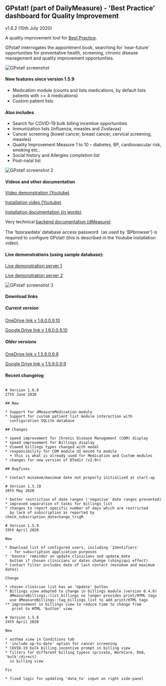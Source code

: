 ## GPstat! (part of DailyMeasure) - 'Best Practice' dashboard for Quality Improvement

v1.6.2 (10th July 2020)

A quality improvement tool for [Best Practice](https://bpsoftware.net/).

GPstat! interrogates the appointment book, searching for ‘near-future’ opportunities for preventative health, screening, chronic disease management and quality improvement opportunities.

![GPstat! screenshot](https://photos.smugmug.com/Office/Eltham/i-q3shMp5/0/a5b42c39/O/GPstat%21Measles.jpg)

#### New features since version 1.5.9

* Medication module (counts and lists medications, by default lists patients with >= 4 medications)
* Custom patient lists

#### Also includes

* Search for COVID-19 bulk billing incentive opportunities
* Immunization lists (influenza, measles and Zostavax)
* Cancer screening (bowel cancer, breast cancer, cervical screening, measles)
* Quality Improvement Measure 1 to 10 – diabetes, BP, cardiovascular risk, smoking etc..
* Social history and Allergies completion list
* Post-natal list

![GPstat! screenshot 2](https://photos.smugmug.com/Office/Eltham/i-ZSfjQ6V/0/8b876c6a/O/GPstat_COVID19BB.png)

#### Videos and other documentation

[Video demonstration (Youtube)](https://youtu.be/mTJzcycPkRU)

[Installation video (Youtube)](https://youtu.be/stfFmX114CY)

[Installation documentation (in words)](https://rpubs.com/DavidFong/GPstatInstall)

Very technical [backend documentation (dMeasure)](https://rpubs.com/DavidFong/dMeasure)

The ‘bpsrawdata’ database access password（as used by ‘BPbrowser’) is required to configure GPstat! (this is described in the Youtube installation video).

#### Live demonstrations (using sample database):

[Live demonstration server 1](http://vkelim.dsmynas.com/)

[Live demonstration server 2](http://vkelim.3322.org/)

![GPstat! screenshot 3](https://photos.smugmug.com/Office/Eltham/i-XZbCQ66/0/ea215232/O/gpstat_cdm.jpg)

#### Download links

##### Current version

[OneDrive link v 1.6.0.0.9.10](https://unimelbcloud-my.sharepoint.com/:u:/g/personal/dfong1_unimelb_edu_au/EdJbHvnot_tAgJ3rmIUpqWgBitqo8ZuyYrC43_SuB0KanQ?e=wJaXJE)

[Google Drive link v 1.6.0.0.9.10](https://drive.google.com/file/d/1oWKFcX3gta9ZyEazz-aIzfznMK8SXB5d/view?usp=sharing)

##### Older versions

[OneDrive link v 1.5.9.0.9.9](https://unimelbcloud-my.sharepoint.com/:u:/g/personal/dfong1_unimelb_edu_au/Eb6gXcBy-J1BtcRt53XVULABhA0bz2VSH-lvLd6WmcB6Og?e=HEXEch)

[Google Drive link v 1.5.9.0.9.9](https://drive.google.com/file/d/1dJv0DQmcziNni0jp3fs2CBsDoX9cHMLe/view?usp=sharing)

#### Recent changelog

```

# Version 1.6.0
27th June 2020

## New

* Support for dMeasureMedication module
* Support for custom patient list module interaction with
  configuration SQLite database

## Changes

* speed improvement for Chronic Disease Management (CDM) display
* speed improvement for Billings display
* Viewed billings types changed with modal
* responsibility for CDM module UI moved to module
  + this is what is already used for Medication and Custom modules
* changes for new version of DTedit (v2.0+)

## Bugfixes

* Contact minimum/maximum date not properly initialized at start-up

# Version 1.5.10
20th May 2020

* better restriction of date ranges ('negative' date ranges prevented)
* improved separation of tasks for billings_list
* changes to report specific number of days which are restricted
  by lack of subscription as reported by check_subscription_datechange_trigR

# Version 1.5.9
29th April 2020

New

* Download list of configured users, including 'Identifiers'
  - for subscription application purposes
* 'bounce' reminder on update_clinicians and update_date
  button if chosen clinicians or dates change (shinyjqui effect)
* Contact filter includes date of last contact (minimum and maximum dates)

Change

* chosen clinician list has an 'Update' button
* Billings view adapted to change in billings module (version 0.4.0)
  dMeasureBillings::list_billings no longer provides print/HTML tags
  use dMeasureBillings::tag_billings_list to add print/HTML tags
** improvement in billings view to reduce time to change from
   print to HTML 'button' view

# Version 1.5.8
24th April 2020

New

* asthma view in Conditions tab
* 'include up-to-date' option for cancer screening
* COVID-19 bulk billing incentive prompt in billing view
* filters for different billing typess (private, WorkCare, DVA, 'bulk'/direct)
  in billing view

Fix

* fixed logic for updating 'date_to' input on right side-panel
```
